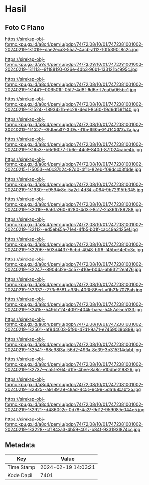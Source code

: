 # Hasil

## Foto C Plano

https://sirekap-obj-formc.kpu.go.id/a8c4/pemilu/pdpr/74/72/08/10/01/7472081001002-20240219-131019--dae2eca3-55a7-4acb-a112-10f5390c8c2c.jpg

https://sirekap-obj-formc.kpu.go.id/a8c4/pemilu/pdpr/74/72/08/10/01/7472081001002-20240219-131113--9f188190-026e-4db3-96b1-133121b4995c.jpg

https://sirekap-obj-formc.kpu.go.id/a8c4/pemilu/pdpr/74/72/08/10/01/7472081001002-20240219-131441--006501ff-05f7-4d8f-9d6e-f7ea0a065bc1.jpg

https://sirekap-obj-formc.kpu.go.id/a8c4/pemilu/pdpr/74/72/08/10/01/7472081001002-20240219-131524--1893431b-ec29-4ed1-8c60-19d6df59f140.jpg

https://sirekap-obj-formc.kpu.go.id/a8c4/pemilu/pdpr/74/72/08/10/01/7472081001002-20240219-131557--6fdbeb67-349c-41fa-886a-91d145672c2a.jpg

https://sirekap-obj-formc.kpu.go.id/a8c4/pemilu/pdpr/74/72/08/10/01/7472081001002-20240219-131653--b6e16077-fb6e-44c8-840d-87f024cabe4b.jpg

https://sirekap-obj-formc.kpu.go.id/a8c4/pemilu/pdpr/74/72/08/10/01/7472081001002-20240215-125053--e0c37b24-87d0-4f1b-82eb-f09dcc03f4de.jpg

https://sirekap-obj-formc.kpu.go.id/a8c4/pemilu/pdpr/74/72/08/10/01/7472081001002-20240219-131930--c9594c8c-5a2d-4d34-a064-9b72915fb345.jpg

https://sirekap-obj-formc.kpu.go.id/a8c4/pemilu/pdpr/74/72/08/10/01/7472081001002-20240219-132019--8a61a260-6280-4d36-8c17-2a36fbf89288.jpg

https://sirekap-obj-formc.kpu.go.id/a8c4/pemilu/pdpr/74/72/08/10/01/7472081001002-20240219-132112--ed5eb65a-71e4-4fb5-b01f-cac49a3d25ef.jpg

https://sirekap-obj-formc.kpu.go.id/a8c4/pemilu/pdpr/74/72/08/10/01/7472081001002-20240219-132206--503d4437-6cbd-4048-bff6-f45bc64e0c3c.jpg

https://sirekap-obj-formc.kpu.go.id/a8c4/pemilu/pdpr/74/72/08/10/01/7472081001002-20240219-132247--8904c12e-4c57-410e-b04a-ab93212eaf76.jpg

https://sirekap-obj-formc.kpu.go.id/a8c4/pemilu/pdpr/74/72/08/10/01/7472081001002-20240219-132332--273e8681-a93b-40f8-86ed-a0b21d7078ab.jpg

https://sirekap-obj-formc.kpu.go.id/a8c4/pemilu/pdpr/74/72/08/10/01/7472081001002-20240219-132415--549bb124-4091-404b-baea-5457a55c5133.jpg

https://sirekap-obj-formc.kpu.go.id/a8c4/pemilu/pdpr/74/72/08/10/01/7472081001002-20240219-132501--af944003-5f9b-47d1-9a71-e7459039b899.jpg

https://sirekap-obj-formc.kpu.go.id/a8c4/pemilu/pdpr/74/72/08/10/01/7472081001002-20240219-132541--68e98f3a-56d2-493a-8e39-3b315314dabf.jpg

https://sirekap-obj-formc.kpu.go.id/a8c4/pemilu/pdpr/74/72/08/10/01/7472081001002-20240219-132737--ca51e264-d1fe-4bee-8a8c-e10dbe019826.jpg

https://sirekap-obj-formc.kpu.go.id/a8c4/pemilu/pdpr/74/72/08/10/01/7472081001002-20240219-132825--a91891a9-c8ad-4c5b-9c99-5da168cabf25.jpg

https://sirekap-obj-formc.kpu.go.id/a8c4/pemilu/pdpr/74/72/08/10/01/7472081001002-20240219-132921--d486002e-0d78-4a27-9d12-959089e044e5.jpg

https://sirekap-obj-formc.kpu.go.id/a8c4/pemilu/pdpr/74/72/08/10/01/7472081001002-20240219-133228--cf1843a3-4b59-4017-b84f-9331931874cc.jpg


## Metadata

| Key        | Value               |
| ---------- | ------------------- |
| Time Stamp | 2024-02-19 14:03:21 |
| Kode Dapil | 7401                |



